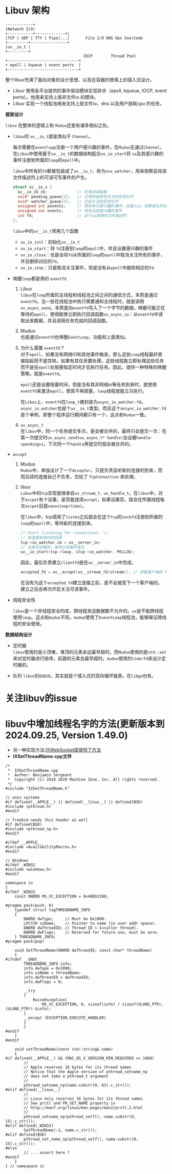 # Libuv 架构

```
------------+
|Network I/O| 
+-----------+-------------+|
|TCP | UDP | TTY | Pipe|...|       File I/O DNS Ops UserCode
+---------+----------------+
|uv__io_t |
+---------+
                                  IOCP        Thread Pool
+-------------------------------+
+ epoll | kqueue | event ports  |
+-------------------------------+
```

整个libuv充满了面向对象的设计思想、以及在容器的使用上的侵入式设计。

- Libuv 使用各平台提供的事件驱动模块实现异步（epoll, kqueue, IOCP, event ports）。他用来支持上层非文件io 的模块。
- Libuv 实现一个线程池用来支持上层文件io、dns 以及用户层耗cpu 的任务。

**框架设计**

`libuv` 在整体的逻辑上和 `Muduo`还是有诸多相似之处。

- `libuv`的 `uv__io_t`就是类似于 `Channel`。

  每次需要在`eventlopp`注册一个用户感兴趣的事件。在`Muduo`在通过`Channel`。在`Libuv`中使用基于`uv__io_t`的数据结构配合`uv_io_start`将
  `io`及其感兴趣的事件注册到所属的`loop`的`epoll`中。

  `libuv`中所有的`fd`都被包装成了`uv__io_t`，称为`xxx_watcher`，用来观察监视该文件描述符上的可读可写事件的产生。
  ```cpp
  struct uv__io_s {
    uv__io_cb cb;             // 任务回调函数
    void* pending_queue[2];   // 负责的是即将关注的任务队列
    void* watcher_queue[2];   // 已经关注的任务队列
    unsigned int pevents;     // 保存本次感兴趣的事件，在插入io 观察者队列时设置
    unsigned int events;      // 保存当前感兴趣的事件
    int fd;                   // 这个io观察的文件描述符
  };
  ```
  `libuv`中的`uv__io_t`常用几个函数
  - `uv_io_init`：初始化`uv__io_t`
  - `uv_io_start`：将 `fd`注册到`loop`的`epoll`中，并且设置感兴趣的事件
  - `uv_io_close`：也是会将`fd`从所属的`loop`的`epoll`中取消关注所有的事件，并且删除对应的`fd`。
  - `uv_io_stop`：只是取消关注事件，但是没有从`epoll`中删除相应的`fd`.
- 唤醒`loop`都是用的 `eventfd`
  1. Libuv\
     `libuv`在`loop`所属的主线程和线程池之间之间的通信方式，本质是通过
     `eventfd`。当一些在线程池中执行需要通知主线程时，就是调用`uv_async_send`。本质是向`eventfd`写入了一个字节的数据，唤醒可能正在等待的`epoll`，使得能够立即执行回调函数`uv_async_io`：从`eventfd`中读取出来数据，并且调用任务完成的回调函数。

  1. Muduo\
     也是通过`eventfd`也唤醒`EventLoop`，功能和上面类似。

  1. 为什么需要 `eventfd` ?\
     对于`epoll`，如果没有网络IO和其他事件触发，那么这些`Loop`线程最好直接挂起而不是空转。如果有其任务要处理，这些线程能立即处理这些任务而不是在`epoll`处阻塞指定时间才去执行任务。因此，提供一种特殊的唤醒策略，就是`eventfd`。

     `epoll`还是设置阻塞时间，但是当有其非网络io等任务到来时，就使用`eventfd`来激活`epoll`，使其不再阻塞，`loop`线程就能立马执行。

     在`Libuv`上，`eventfd`在`loop_t`被封装为`async_io_watcher.fd`。`async_io_watcher`也是个`uv__io_t`类型。而且这个`ansync_io_watcher.fd`是个单例，即整个程序运行期间都只有一个，这点和`Muduo`一致。

  1. `uv_async_t`\
     在`libuv`中，同一个任务提交多次，是会被合并的，最终只会提交一次：在第一次提交时`uv_async_send(uv_async_t* handle)`会设置`handle->pending=1`，下次同一个`handle`再提交时就会被合并的。

- `accept`
  1. Muduo\
     `Muduo`中，单独设计了一个`Acceptor`，只是负责监听新的连接的到来，而而后续的连接自己不负责，交给了 `TcpConnection` 来处理。

  2. libuv\
     `Libuv`中的`tcp`实现是继承自`uv_stream_t、uv_handle_t`。在`libuv`中，对于`accpet`有个设置，是否能连续`accept`，如果设置否，就会在所属线程每次`accpet`后就`nanosleep(time)`。

     在`libuv`中，tcp调用了`listen`之后就会在这个`tcp`的`sockfd`注册到所属的`loop`的`epoll`中，等待新的连接到来。
     ```cpp
     /* Start listening for connections. */
     // 有连接到来时的回调
     tcp->io_watcher.cb = uv__server_io;
     // 注册可读事件，等待可写事件发生
     uv__io_start(tcp->loop, &tcp->io_watcher, POLLIN);
     ```
     因此，最后负责建立`clientfd`是在`uv__server_io`中完成。
     ```cpp
     accepted_fd = uv__accept(uv__stream_fd(stream)); // 获取客户端的 fd
     ```
     在没有为这个`accepted_fd`建立连接之前，是不会接受下一个客户端的。建立之后会再次开启关注可读事件。
- 线程安全性

  `libuv`是一个非线程安全的库，跨线程发送数据数不允许的。`uv`是不能跨线程使用`loop`。这点和`muduo`不同，`muduo`使用了`EvenetLoop`线程池，能够保证跨线程的安全使用。

**数据结构设计**

- 定时器\
  `libuv`使用的是小顶堆，堆顶的元素永远最早超时。而`Muduo`使用的是`std::set`来对定时器进行排序。前面的元素会最早超时。`muduo`使用的`timerfd`来设计定时器的。

- 队列 `libuv`的`QUEUE`，其实就是个侵入式的双向循环链表。在`libgo`也有。

# 关注libuv的issue

# libuv中增加线程名字的方法(更新版本到2024.09.25, Version 1.49.0)

- 另一种实现方法:[IXWebSocket库提供了方法](https://github.com/machinezone/IXWebSocket/tree/master/ixwebsocket)
- **IXSetThreadName.cpp文件**

```
/*
 *  IXSetThreadName.cpp
 *  Author: Benjamin Sergeant
 *  Copyright (c) 2018 2020 Machine Zone, Inc. All rights reserved.
 */
#include "IXSetThreadName.h"

// unix systems
#if defined(__APPLE__) || defined(__linux__) || defined(BSD)
#include <pthread.h>
#endif

// freebsd needs this header as well
#if defined(BSD)
#include <pthread_np.h>
#endif

#ifdef __APPLE__
#include <AvailabilityMacros.h>
#endif

// Windows
#ifdef _WIN32
#include <windows.h>
#endif

namespace ix
{
#ifdef _WIN32
    const DWORD MS_VC_EXCEPTION = 0x406D1388;

#pragma pack(push, 8)
    typedef struct tagTHREADNAME_INFO
    {
        DWORD dwType;     // Must be 0x1000.
        LPCSTR szName;    // Pointer to name (in user addr space).
        DWORD dwThreadID; // Thread ID (-1=caller thread).
        DWORD dwFlags;    // Reserved for future use, must be zero.
    } THREADNAME_INFO;
#pragma pack(pop)

    void SetThreadName(DWORD dwThreadID, const char* threadName)
    {
#ifndef __GNUC__
        THREADNAME_INFO info;
        info.dwType = 0x1000;
        info.szName = threadName;
        info.dwThreadID = dwThreadID;
        info.dwFlags = 0;

        __try
        {
            RaiseException(
                MS_VC_EXCEPTION, 0, sizeof(info) / sizeof(ULONG_PTR), (ULONG_PTR*) &info);
        }
        __except (EXCEPTION_EXECUTE_HANDLER)
        {
        }
#endif
    }
#endif

    void setThreadName(const std::string& name)
    {
#if defined(__APPLE__) && (MAC_OS_X_VERSION_MIN_REQUIRED >= 1060)
        //
        // Apple reserves 16 bytes for its thread names
        // Notice that the Apple version of pthread_setname_np
        // does not take a pthread_t argument
        //
        pthread_setname_np(name.substr(0, 63).c_str());
#elif defined(__linux__)
        //
        // Linux only reserves 16 bytes for its thread names
        // See prctl and PR_SET_NAME property in
        // http://man7.org/linux/man-pages/man2/prctl.2.html
        //
        pthread_setname_np(pthread_self(), name.substr(0, 15).c_str());
#elif defined(_WIN32)
        SetThreadName(-1, name.c_str());
#elif defined(BSD)
        pthread_set_name_np(pthread_self(), name.substr(0, 15).c_str());
#else
        // ... assert here ?
#endif
    }
} // namespace ix
```
